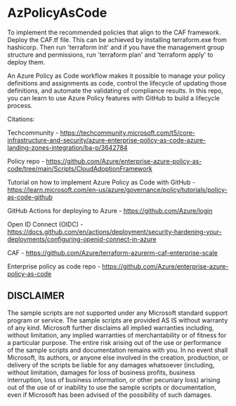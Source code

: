 # AzPolicyAsCode

To implement the recommended policies that align to the CAF framework. Deploy the CAF.tf file. This can be achieved by installing terraform.exe from hashicorp. 
Then run 'terraform init' and if you have the management group structure and permissions, run 'terraform plan' and 'terraform apply' to deploy them.

An Azure Policy as Code workflow makes it possible to manage your policy definitions and assignments as code, control the lifecycle of updating those definitions, and automate the validating of compliance results. In this repo, you can learn to use Azure Policy features with GitHub to build a lifecycle process. 

Citations: 

Techcommunity - https://techcommunity.microsoft.com/t5/core-infrastructure-and-security/azure-enterprise-policy-as-code-azure-landing-zones-integration/ba-p/3642784

Policy repo - https://github.com/Azure/enterprise-azure-policy-as-code/tree/main/Scripts/CloudAdoptionFramework

Tutorial on how to implement Azure Policy as Code with GitHub - https://learn.microsoft.com/en-us/azure/governance/policy/tutorials/policy-as-code-github

GitHub Actions for deploying to Azure - https://github.com/Azure/login

Open ID Connect (OIDC) - https://docs.github.com/en/actions/deployment/security-hardening-your-deployments/configuring-openid-connect-in-azure

CAF - https://github.com/Azure/terraform-azurerm-caf-enterprise-scale

Enterprise policy as code repo - https://github.com/Azure/enterprise-azure-policy-as-code

## DISCLAIMER
The sample scripts are not supported under any Microsoft standard support program or service. The sample scripts are provided AS IS without warranty of any kind. Microsoft further disclaims all implied warranties including, without limitation, any implied warranties of merchantability or of fitness for a particular purpose. The entire risk arising out of the use or performance of the sample scripts and documentation remains with you. In no event shall Microsoft, its authors, or anyone else involved in the creation, production, or delivery of the scripts be liable for any damages whatsoever (including, without limitation, damages for loss of business profits, business interruption, loss of business information, or other pecuniary loss) arising out of the use of or inability to use the sample scripts or documentation, even if Microsoft has been advised of the possibility of such damages.
